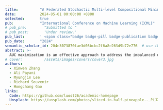 ```yaml
---
title:          "A Federated Stochastic Multi-level Compositional Minimax Algorithm for Deep AUC Maximization"
date:           2024-05-01 00:00:00 +0800
selected:       true
pub:            "International Conference on Machine Learning (ICML)"
# pub_pre:        "Submitted to "
# pub_post:       'Under review.'
pub_last:       ' <span class="badge badge-pill badge-publication badge-success">Spotlight</span>'
pub_date:       "2024"
semantic_scholar_id: 204e3073870fae3d05bcbc2f6a8e263d9b72e776  # use this to retrieve citation count
abstract: >-
  AUC maximization is an effective approach to address the imbalanced data classification problem in federated learning. In the past few years, a couple of federated AUC maximization approaches have been developed based on the minimax optimization. However, directly solving a minimax optimization problem to maximize the AUC score cannot achieve satisfactory performance. To address this issue, we propose to maximize AUC via optimizing a federated multi-level compositional minimax problem. Specifically, we develop a novel federated multi-level compositional minimax algorithm with rigorous theoretical guarantees to solve this new learning paradigm in both algorithmic design and theoretical analysis. To the best of our knowledge, this is the first work studying the multi-level minimax optimization problem. Additionally, extensive empirical evaluations confirm the efficacy of our proposed approach.
# cover:          /assets/images/covers/cover3.jpg
authors:
  - Xinwen Zhang
  - Ali Payani
  - Myungjin Lee
  - Richard Souvenir
  - Hongchang Gao
links:
  Code: https://github.com/luost26/academic-homepage
  Unsplash: https://unsplash.com/photos/sliced-in-half-pineapple--_PLJZmHZzk
---
```

